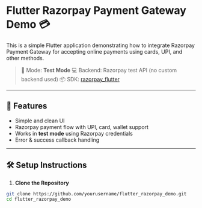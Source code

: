 # Flutter Razorpay Payment Gateway Demo 💳

This is a simple Flutter application demonstrating how to integrate Razorpay Payment Gateway for accepting online payments using cards, UPI, and other methods.

> 🔧 Mode: **Test Mode**
> 💻 Backend: Razorpay test API (no custom backend used)
> 📦 SDK: [razorpay_flutter](https://pub.dev/packages/razorpay_flutter)

---

## 🚀 Features

- Simple and clean UI
- Razorpay payment flow with UPI, card, wallet support
- Works in **test mode** using Razorpay credentials
- Error & success callback handling

---

## 🛠️ Setup Instructions

1. **Clone the Repository**

```bash
git clone https://github.com/yourusername/flutter_razorpay_demo.git
cd flutter_razorpay_demo
